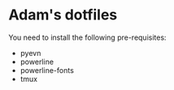 # Adam's dotfiles

You need to install the following pre-requisites:

 - pyevn
 - powerline
 - powerline-fonts
 - tmux
